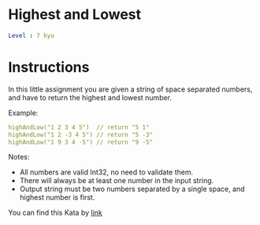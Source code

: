 # Highest and Lowest

```yaml
Level : 7 kyu
```

# Instructions

In this little assignment you are given a string of space separated numbers, and have to return the highest and lowest number.

Example:

```yaml
highAndLow("1 2 3 4 5")  // return "5 1"
highAndLow("1 2 -3 4 5") // return "5 -3"
highAndLow("1 9 3 4 -5") // return "9 -5"
```

Notes:

- All numbers are valid Int32, no need to validate them.
- There will always be at least one number in the input string.
- Output string must be two numbers separated by a single space, and highest number is first.

You can find this Kata by [link](https://www.codewars.com/kata/554b4ac871d6813a03000035/train/java)
